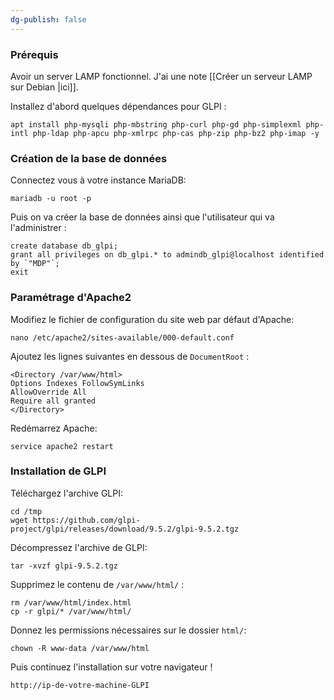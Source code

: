 ```yaml
---
dg-publish: false
---
```

### Prérequis
Avoir un server LAMP fonctionnel. J'ai une note [[Créer un serveur LAMP sur Debian |ici]]. 

Installez d'abord quelques dépendances pour GLPI :
```
apt install php-mysqli php-mbstring php-curl php-gd php-simplexml php-intl php-ldap php-apcu php-xmlrpc php-cas php-zip php-bz2 php-imap -y
```

### Création de la base de données

Connectez vous à votre instance MariaDB:

```
mariadb -u root -p
```

Puis on va créer la base de données ainsi que l'utilisateur qui va l'administrer : 

```
create database db_glpi;  
grant all privileges on db_glpi.* to admindb_glpi@localhost identified by `"MDP"`;  
exit
```

### Paramétrage d'Apache2

Modifiez le fichier de configuration du site web par défaut d'Apache:

```
nano /etc/apache2/sites-available/000-default.conf
```

Ajoutez les lignes suivantes en dessous de  `DocumentRoot` :

```
<Directory /var/www/html>  
Options Indexes FollowSymLinks  
AllowOverride All  
Require all granted  
</Directory>
```

Redémarrez Apache:

```
service apache2 restart
```


### Installation de GLPI

Téléchargez l'archive GLPI:

```
cd /tmp  
wget https://github.com/glpi-project/glpi/releases/download/9.5.2/glpi-9.5.2.tgz  
```

Décompressez l'archive de GLPI:

```
tar -xvzf glpi-9.5.2.tgz
```

Supprimez le contenu de `/var/www/html/` :

```
rm /var/www/html/index.html  
cp -r glpi/* /var/www/html/
```

Donnez les permissions nécessaires sur le dossier `html/`:

```
chown -R www-data /var/www/html
```

Puis continuez l'installation sur votre navigateur !

```
http://ip-de-votre-machine-GLPI
```

